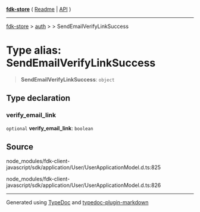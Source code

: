 [**fdk-store**](../../../README.md) ( [Readme](../../../README.md) \| [API](../../../API.md) )

---

[fdk-store](../../../API.md) > [auth](../../README.md) > [<internal>](../README.md) > SendEmailVerifyLinkSuccess

# Type alias: SendEmailVerifyLinkSuccess

> **SendEmailVerifyLinkSuccess**: `object`

## Type declaration

### verify_email_link

`optional` **verify_email_link**: `boolean`

## Source

node_modules/fdk-client-javascript/sdk/application/User/UserApplicationModel.d.ts:825

node_modules/fdk-client-javascript/sdk/application/User/UserApplicationModel.d.ts:826

---

Generated using [TypeDoc](https://typedoc.org/) and [typedoc-plugin-markdown](https://www.npmjs.com/package/typedoc-plugin-markdown)

